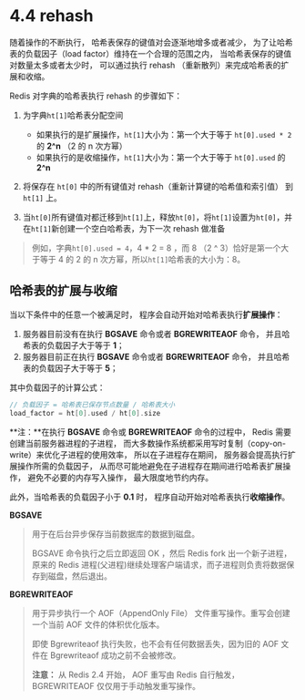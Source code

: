 # 4.4 rehash

随着操作的不断执行， 哈希表保存的键值对会逐渐地增多或者减少， 为了让哈希表的负载因子（load factor）维持在一个合理的范围之内， 当哈希表保存的键值对数量太多或者太少时， 可以通过执行 rehash （重新散列）来完成哈希表的扩展和收缩。

Redis 对字典的哈希表执行 rehash 的步骤如下：

1. 为字典`ht[1]`哈希表分配空间

    * 如果执行的是扩展操作，`ht[1]`大小为：第一个大于等于 `ht[0].used * 2` 的 **2^n** （2 的 n 次方幂）
    * 如果执行的是收缩操作，`ht[1]`大小为：第一个大于等于 `ht[0].used` 的 **2^n**
2. 将保存在 `ht[0]` 中的所有键值对 rehash（重新计算键的哈希值和索引值） 到 `ht[1]` 上。
3. 当`ht[0]`所有键值对都迁移到`ht[1]`上，释放`ht[0]`，将`ht[1]`设置为`ht[0]`，并在`ht[1]`新创建一个空白哈希表，为下一次 rehash 做准备

> 例如，字典`ht[0].used = 4`，4 * 2 = 8 ，而 8 （2 ^ 3）恰好是第一个大于等于 4 的 2 的 n 次方幂，所以`ht[1]`哈希表的大小为：8。
>

## 哈希表的扩展与收缩

当以下条件中的任意一个被满足时， 程序会自动开始对哈希表执行**扩展操作**：

1. 服务器目前没有在执行 **BGSAVE** 命令或者 **BGREWRITEAOF** 命令， 并且哈希表的负载因子大于等于 **1**；
2. 服务器目前正在执行 **BGSAVE** 命令或者 **BGREWRITEAOF** 命令， 并且哈希表的负载因子大于等于 **5**；

其中负载因子的计算公式：

```c
// 负载因子 = 哈希表已保存节点数量 / 哈希表大小
load_factor = ht[0].used / ht[0].size
```

**注：**在执行 **BGSAVE** 命令或 **BGREWRITEAOF** 命令的过程中， Redis 需要创建当前服务器进程的子进程， 而大多数操作系统都采用写时复制（copy-on-write）来优化子进程的使用效率， 所以在子进程存在期间， 服务器会提高执行扩展操作所需的负载因子， 从而尽可能地避免在子进程存在期间进行哈希表扩展操作， 避免不必要的内存写入操作， 最大限度地节约内存。

此外，当哈希表的负载因子小于 **0.1** 时， 程序自动开始对哈希表执行**收缩操作**。

**BGSAVE** 

> 用于在后台异步保存当前数据库的数据到磁盘。
>
> BGSAVE 命令执行之后立即返回 OK ，然后 Redis fork 出一个新子进程，原来的 Redis 进程(父进程)继续处理客户端请求，而子进程则负责将数据保存到磁盘，然后退出。
>

**BGREWRITEAOF** 

> 用于异步执行一个 AOF（AppendOnly File） 文件重写操作。重写会创建一个当前 AOF 文件的体积优化版本。
>
> 即使 Bgrewriteaof 执行失败，也不会有任何数据丢失，因为旧的 AOF 文件在 Bgrewriteaof 成功之前不会被修改。
>
>  **注意：** 从 Redis 2.4 开始， AOF 重写由 Redis 自行触发， BGREWRITEAOF 仅仅用于手动触发重写操作。
>
